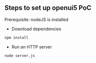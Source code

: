 Steps to set up openui5 PoC
--------------
Prerequisite: nodeJS is installed

 * Download dependencies
```sh
npm install
```

 * Run an HTTP server
```sh
node server.js
```